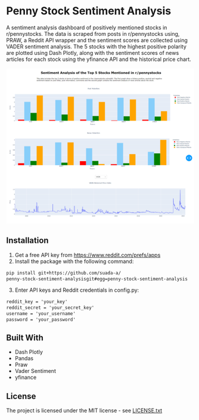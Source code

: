 # Penny Stock Sentiment Analysis

A sentiment analysis dashboard of positively mentioned stocks in r/pennystocks. The data
is scraped from posts in r/pennystocks using, PRAW, a Reddit API wrapper and the sentiment scores are collected using VADER sentiment analysis. The 5 stocks with the highest positive polarity are plotted using Dash Plotly, along with the sentiment scores of news articles for each stock using the yfinance API and the historical price chart.
\
\
![dashboard](./dashboard.png)

## Installation

1. Get a free API key from https://www.reddit.com/prefs/apps
2. Install the package with the following command:
```
pip install git+https://github.com/suada-a/
penny-stock-sentiment-analysisgit#egg=penny-stock-sentiment-analysis
```
3. Enter API keys and Reddit credentials in config.py:
```
reddit_key = 'your_key'
reddit_secret = 'your_secret_key'
username = 'your_username'
password = 'your_password'
```

## Built With
- Dash Plotly
- Pandas
- Praw
- Vader Sentiment
- yfinance

## License
The project is licensed under the MIT license - see [LICENSE.txt](./LICENSE.txt)

